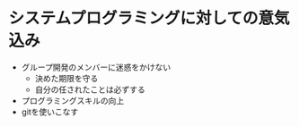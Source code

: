 # システムプログラミングに対しての意気込み

- グループ開発のメンバーに迷惑をかけない
    - 決めた期限を守る
    - 自分の任されたことは必ずする
- プログラミングスキルの向上
- gitを使いこなす